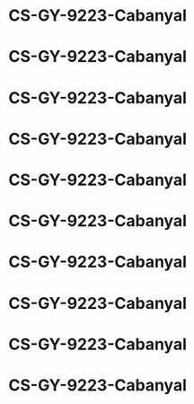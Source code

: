 # CS-GY-9223-Cabanyal
# CS-GY-9223-Cabanyal
# CS-GY-9223-Cabanyal
# CS-GY-9223-Cabanyal
# CS-GY-9223-Cabanyal
# CS-GY-9223-Cabanyal
# CS-GY-9223-Cabanyal
# CS-GY-9223-Cabanyal
# CS-GY-9223-Cabanyal
# CS-GY-9223-Cabanyal
